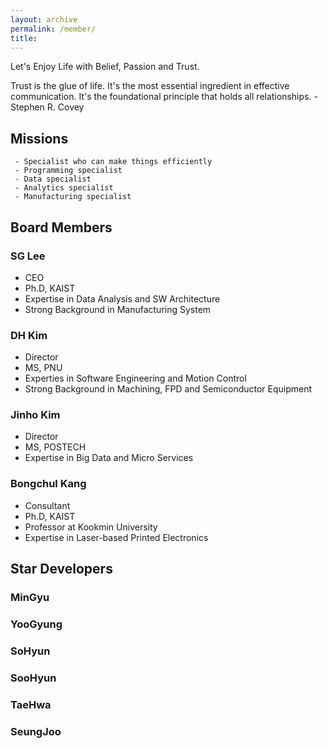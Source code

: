 ```yaml
---
layout: archive
permalink: /member/
title: 
---
```


Let's Enjoy Life with Belief, Passion and Trust.

Trust is the glue of life. It's the most essential ingredient in effective communication. It's the foundational principle that holds all relationships. - Stephen R. Covey

## Missions
```
 - Specialist who can make things efficiently
 - Programming specialist
 - Data specialist
 - Analytics specialist
 - Manufacturing specialist
```

## Board Members

### SG Lee
 - CEO
 - Ph.D, KAIST
 - Expertise in Data Analysis and SW Architecture
 - Strong Background in Manufacturing System

### DH Kim
 - Director
 - MS, PNU
 - Experties in Software Engineering and Motion Control
 - Strong Background in Machining, FPD and Semiconductor Equipment

### Jinho Kim
 - Director
 - MS, POSTECH
 - Expertise in Big Data and Micro Services
<!-- - Technology Research and Testing in Germany -->

### Bongchul Kang
 - Consultant
 - Ph.D, KAIST
 - Professor at Kookmin University
 - Expertise in Laser-based Printed Electronics

## Star Developers
### MinGyu
### YooGyung
### SoHyun
### SooHyun
### TaeHwa
### SeungJoo

